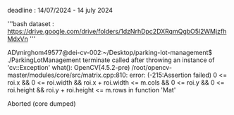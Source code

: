 deadline : 14/07/2024 - 14 july 2024

'''bash
dataset : https://drive.google.com/drive/folders/1dzNrhDpc2DXRqmQgbO5l2WMjzfhMdxVn
'''


AD\mirghom49577@dei-cv-002:~/Desktop/parking-lot-management$ ./ParkingLotManagement 
terminate called after throwing an instance of 'cv::Exception'
  what():  OpenCV(4.5.2-pre) /root/opencv-master/modules/core/src/matrix.cpp:810: error: (-215:Assertion failed) 0 <= roi.x && 0 <= roi.width && roi.x + roi.width <= m.cols && 0 <= roi.y && 0 <= roi.height && roi.y + roi.height <= m.rows in function 'Mat'

Aborted (core dumped)
